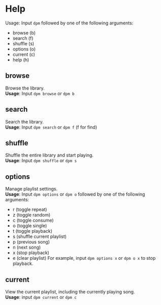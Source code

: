 # Help
Usage: Input `dpm` followed by one of the following arguments:
- browse (b)
- search (f)
- shuffle (s)
- options (o)
- current (c)
- help (h)
## browse
Browse the library.  
**Usage**: Input `dpm browse` or `dpm b`
## search
Search the library.  
**Usage**: Input `dpm search` or `dpm f` (f for find)
## shuffle
Shuffle the entire library and start playing.  
**Usage**: Input `dpm shuffle` or `dpm s`
## options
Manage playlist settings.  
**Usage**: Input `dpm options` or `dpm o` followed by one of the following arguments:
- r (toggle repeat)
- z (toggle random)
- c (toggle consume)
- o (toggle single)
- t (toggle playback)
- s (shuffle current playlist)
- p (previous song)
- n (next song)
- x (stop playback)
- e (clear playlist)
For example, input `dpm options x` or `dpm o x` to stop playback.
## current
View the current playlist, including the currently playing song.  
**Usage**: input `dpm current` or `dpm c`
